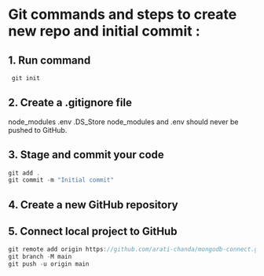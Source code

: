 # Git commands and steps to create new repo and initial commit :

## 1. Run command

```javascript
 git init
```
 

## 2. Create a .gitignore file

node_modules
.env
.DS_Store
node_modules and .env should never be pushed to GitHub.


## 3. Stage and commit your code

```javascript
git add .
git commit -m "Initial commit"
```

## 4. Create a new GitHub repository



## 5. Connect local project to GitHub



```javascript
git remote add origin https://github.com/arati-chanda/mongodb-connect.git
git branch -M main
git push -u origin main
```







